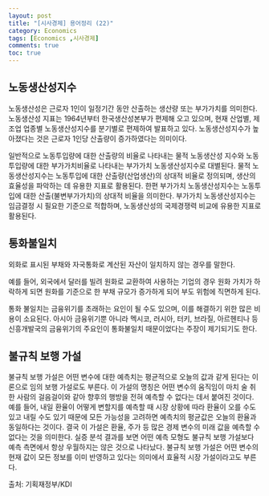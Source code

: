 ```yaml
---
layout: post
title: "[시사경제] 용어정리 (22)"
category: Economics
tags: [Economics ,시사경제]
comments: true
toc: true
---
```

## 노동생산성지수

노동생산성은 근로자 1인이 일정기간 동안 산출하는 생산량 또는 부가가치를 의미한다. 노동생산성 지표는 1964년부터 한국생산성본부가 편제해 오고 있으며, 현재 산업별, 제조업 업종별 노동생산성지수를 분기별로 편제하여 발표하고 있다. 노동생산성지수가 높아졌다는 것은 근로자 1인당 산출량이 증가하였다는 의미이다.

일반적으로 노동투입량에 대한 산출량의 비율로 나타내는 물적 노동생산성 지수와 노동투입량에 대한 부가가치비율로 나타내는 부가가치 노동생산성지수로 대별된다. 물적 노동생산성지수는 노동투입에 대한 산출량(산업생산)의 상대적 비율로 정의되며, 생산의 효율성을 파악하는 데 유용한 지표로 활용된다. 한편 부가가치 노동생산성지수는 노동투입에 대한 산출(불변부가가치)의 상대적 비율을 의미한다. 부가가치 노동생산성지수는 임금결정 시 필요한 기준으로 적합하며, 노동생산성의 국제경쟁력 비교에 유용한 지표로 활용된다.

## 통화불일치

외화로 표시된 부채와 자국통화로 계산된 자산이 일치하지 않는 경우를 말한다. 

예를 들어, 외국에서 달러를 빌려 원화로 교환하여 사용하는 기업의 경우 원화 가치가 하락하게 되면 원화를 기준으로 한 부채 규모가 증가하게 되어 부도 위험에 직면하게 된다. 

통화 불일치는 금융위기를 초래하는 요인이 될 수도 있으며, 이를 해결하기 위한 많은 비용이 소요된다. 아시아 금융위기뿐 아니라 멕시코, 러시아, 터키, 브라질, 아르헨티나 등 신흥개발국의 금융위기의 주요인이 통화불일치 때문이었다는 주장이 제기되기도 한다.

## 불규칙 보행 가설

불규칙 보행 가설은 어떤 변수에 대한 예측치는 평균적으로 오늘의 값과 같게 된다는 이론으로 임의 보행 가설로도 부른다. 이 가설의 명칭은 어떤 변수의 움직임이 마치 술 취한 사람의 걸음걸이와 같아 향후의 행방을 전혀 예측할 수 없다는 데서 붙여진 것이다. 예를 들어, 내일 환율이 어떻게 변할지를 예측할 때 시장 상황에 따라 환율이 오를 수도 있고 내릴 수도 있기 때문에 모든 가능성을 고려하면 예측치의 평균값은 오늘의 환율과 동일하다는 것이다. 결국 이 가설은 환율, 주가 등 많은 경제 변수의 미래 값을 예측할 수 없다는 것을 의미한다. 실증 분석 결과를 보면 어떤 예측 모형도 불규칙 보행 가설보다 예측 측면에서 항상 우월하지는 않은 것으로 나타났다. 불규칙 보행 가설은 어떤 변수의 현재 값이 모든 정보를 이미 반영하고 있다는 의미에서 효율적 시장 가설이라고도 부른다.

출처: 기획재정부/KDI